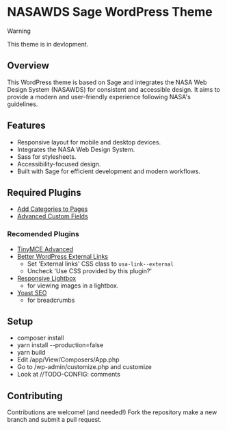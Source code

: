 # NASAWDS Sage WordPress Theme

> [!WARNING]
> This theme is in devlopment.

## Overview

This WordPress theme is based on Sage and integrates the NASA Web Design System (NASAWDS) for consistent and accessible design. It aims to provide a modern and user-friendly experience following NASA's guidelines.

## Features

- Responsive layout for mobile and desktop devices.
- Integrates the NASA Web Design System.
- Sass for stylesheets.
- Accessibility-focused design.
- Built with Sage for efficient development and modern workflows.

## Required Plugins

- [Add Categories to Pages](https://wordpress.org/plugins/add-category-to-pages/)
- [Advanced Custom Fields](https://wordpress.org/plugins/advanced-custom-fields/)

### Recomended Plugins

- [TinyMCE Advanced](https://wordpress.org/plugins/tinymce-advanced/)
- [Better WordPress External Links](https://wordpress.org/plugins/bwp-external-links/)
  - Set 'External links' CSS class to `usa-link--external`
  - Uncheck 'Use CSS provided by this plugin?'
- [Responsive Lightbox](https://wordpress.org/plugins/responsive-lightbox/)
  - for viewing images in a lightbox.
- [Yoast SEO](https://wordpress.org/plugins/wordpress-seo/)
  - for breadcrumbs

## Setup

- composer install
- yarn install --production=false
- yarn build
- Edit /app/View/Composers/App.php
- Go to /wp-admin/customize.php and customize
- Look at //TODO-CONFIG: comments

## Contributing

Contributions are welcome! (and needed!) Fork the repository make a new branch and submit a pull request.